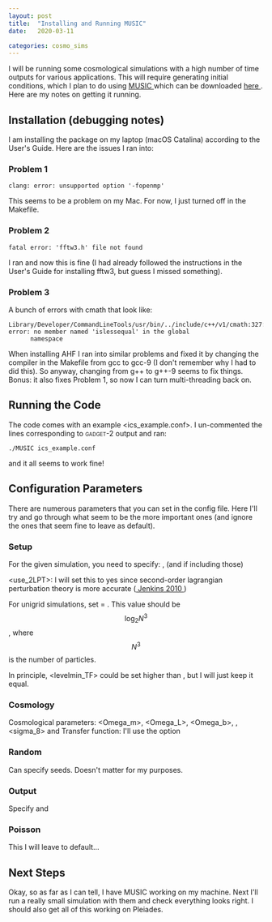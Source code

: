 ```yaml
---
layout: post
title:  "Installing and Running MUSIC"
date:   2020-03-11

categories: cosmo_sims
---
```



I will be running some cosmological simulations with a high number of time outputs for various applications. This will require generating initial conditions, which I plan to do using <a href="https://ui.adsabs.harvard.edu/abs/2011MNRAS.415.2101H/abstract"> MUSIC </a> which can be downloaded <a href="https://www-n.oca.eu/ohahn/MUSIC/"> here </a>. Here are my notes on getting it running.


## Installation (debugging notes)

I am installing the package on my laptop (macOS Catalina) according to the User's Guide. Here are the issues I ran into:

### Problem 1

```
clang: error: unsupported option '-fopenmp'
```

This seems to be a problem on my Mac. For now, I just turned off <MULTITHREADFFTW> in the Makefile.

### Problem 2

```
fatal error: 'fftw3.h' file not found
```

I ran <brew install fftw> and now this is fine (I had already followed the instructions in the User's Guide for installing fftw3, but guess I missed something).

### Problem 3

A bunch of errors with cmath that look like:

```
Library/Developer/CommandLineTools/usr/bin/../include/c++/v1/cmath:327:9: error: no member named 'islessequal' in the global
      namespace
 ```

When installing  <span style="font-variant:small-caps;">AHF</span> I ran into similar problems and fixed it by changing the compiler in the Makefile from gcc to gcc-9 (I don't remember why I had to did this). So anyway, changing from g++ to g++-9 seems to fix things. Bonus: it also fixes Problem 1, so now I can turn multi-threading back on.



## Running the Code

The code comes with an example <ics_example.conf>. I un-commented the lines corresponding to <span style="font-variant:small-caps;">gadget-2</span> output and ran:

```
./MUSIC ics_example.conf
```

and it all seems to work fine!



## Configuration Parameters

There are numerous parameters that you can set in the config file. Here I'll try and go through what seem to be the more important ones (and ignore the ones that seem fine to leave as default).

### Setup

For the given simulation, you need to specify: <boxlength>, <zstart> (and <baryons> if including those)

<use_2LPT>: I will set this to yes since second-order lagrangian perturbation theory is more accurate (<a href="https://ui.adsabs.harvard.edu/abs/2010MNRAS.403.1859J/abstract"> Jenkins 2010 </a>)


For unigrid simulations, set <levelmin> = <levelmax>. This value should be $$\log_2 N^3$$, where $$N^3$$ is the number of particles.

In principle, <levelmin_TF> could be set higher than <levelmin>, but I will just keep it equal.


### Cosmology

Cosmological parameters: <Omega_m>, <Omega_L>, <Omega_b>, <H0>, <sigma_8> and <nspec>
Transfer function: I'll use the <eisenstein> option

### Random

Can specify seeds. Doesn't matter for my purposes.


### Output

Specify <format> and <filename>

### Poisson

This I will leave to default...

## Next Steps

Okay, so as far as I can tell, I have MUSIC working on my machine. Next I'll run a really small simulation with them and check everything looks right. I should also get all of this working on Pleiades.
